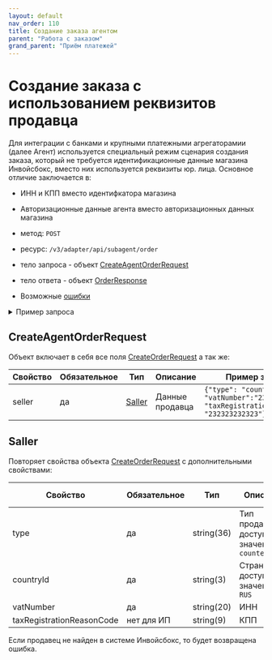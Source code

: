 ```yaml
---
layout: default
nav_order: 110
title: Создание заказа агентом
parent: "Работа с заказом"
grand_parent: "Приём платежей"
---
```


# Создание заказа с использованием реквизитов продавца

Для интеграции с банками и крупными платежными агрегаторамии (далее Агент) используется специальный режим сценария создания заказа, который не требуется идентификационные данные магазина Инвойсбокс, вместо них используется реквизиты юр. лица. Основное отличие заключается в:
- ИНН и КПП вместо идентифкатора магазина
- Авторизационные данные агента вместо авторизационных данных магазина


- метод: `POST`
- ресурс: `/v3/adapter/api/subagent/order`
- тело запроса - объект [CreateAgentOrderRequest](#createagentorderrequest)
- тело ответа - объект [OrderResponse](/docs/merchant/notification/status/#orderresponse)
- Возможные [ошибки](/docs/dictionary/error/)


<details>
  <summary>Пример запроса</summary>
<section markdown="1">
``` json
POST /v3/billing/api/order/order
Authorization: Bearer b37c4c689295904ed21eee5d9a48d42e
Content-Type: application/json
Accept: application/json
{
  "seller": {
    "type": "counterparty",
    "vatNumber": "232323232323",
    "taxRegistrationReasonCode": "232323232323"
   },
  "merchantOrderId": "m-1608560079",
  "amount": 371.88,
  "successUrl": "https://merchant.ru/order/xxx?result=success",
  "failUrl": "https://merchant.ru/order/xxx?result=fail",
  "returnUrl": "https://merchant.ru/order/xxx?result=return",
  "vatAmount": 61.98,
  "basketItems": [
    {
      "sku": "5fe0adcfa7fb4",
      "name": "Бронирование номера",
      "measure": "шт.",
      "measureCode": "796",
      "grossWeight": 0,
      "netWeight": 0,
      "quantity": 3,
      "amount": 123.96,
      "amountWoVat": 103.3,
      "totalAmount": 371.88,
      "totalVatAmount": 61.98,
      "vatCode": "RUS_VAT20",
      "type": "service",
      "paymentType": "full_prepayment"
    }
  ],
  "metaData": {
    "@type": "LodgingReservation",
    "reservationId": "abc456",
    "reservationStatus": "https://schema.org/ReservationConfirmed",
    "underName": {
      "@type": "Person",
      "name": "John Smith"
    },
    "reservationFor": {
      "@type": "LodgingBusiness",
      "name": "Hilton San Francisco Union Square",
      "address": {
        "@type": "PostalAddress",
        "streetAddress": "333 O'Farrell St",
        "addressLocality": "San Francisco",
        "addressRegion": "CA",
        "postalCode": "94102",
        "addressCountry": "US"
      },
      "telephone": "415-771-1400"
    },
    "checkinTime": "2017-04-11T16:00:00-08:00",
    "checkoutTime": "2017-04-13T11:00:00-08:00"
  },
  "expirationDate": "2020-12-22T00:00:00+00:00",
  "languageId": "ru",
  "currencyId": "RUB",
  "description": "Оплата номера в отеле",
  "customer": {
    "type": "private",
    "name": "Peter",
    "phone": "79001112233",
    "email": "peter@domain.com",
    "vatNumber": "",
    "registrationAddress": ""
  }
}
```
</section>
</details>

## CreateAgentOrderRequest

Объект включает в себя все поля [CreateOrderRequest](/docs/merchant/order/create/#createorderrequest) а так же:

| Свойство | Обязательное | Тип               | Описание        | Пример значения                                                                                     |
|----------|--------------|-------------------|-----------------|-----------------------------------------------------------------------------------------------------|
| seller   | да           | [Saller](#saller) | Данные продавца | `{"type": "counterparty", "vatNumber":"232323232323", "taxRegistrationReasonCode": "232323232323"}` | 


## Saller

Повторяет свойства объекта [CreateOrderRequest](#createorderrequest) с дополнительными свойствами:

| Свойство                  | Обязательное | Тип        | Описание                                         | Пример значения |
|---------------------------|--------------|------------|--------------------------------------------------|-----------------|
| type                      | да           | string(36) | Тип продавца, доступные значения: `counterparty` | `counterparty`  |
| countryId                 | да           | string(3)  | Страна, доступные значения: `RUS`                | `RUS`           |
| vatNumber                 | да           | string(20) | ИНН                                              | `7710044140`    |
| taxRegistrationReasonCode | нет для ИП   | string(9)  | КПП                                              | `770201001`     |


Если продавец не найден в системе Инвойсбокс, то будет возвращена ошибка.
